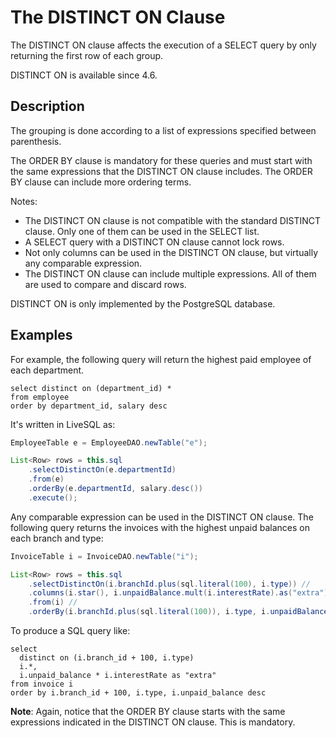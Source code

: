 # The DISTINCT ON Clause

The DISTINCT ON clause affects the execution of a SELECT query by only returning the first row of each group. 

DISTINCT ON is available since 4.6.


## Description

The grouping is done according to a list of expressions specified between parenthesis. 

The ORDER BY clause is mandatory for these queries and must start with the same expressions that the DISTINCT ON clause includes. The ORDER BY clause can include 
more ordering terms.

Notes:

- The DISTINCT ON clause is not compatible with the standard DISTINCT clause. Only one of them can be used in the SELECT list.
- A SELECT query with a DISTINCT ON clause cannot lock rows.
- Not only columns can be used in the DISTINCT ON clause, but virtually any comparable expression.
- The DISTINCT ON clause can include multiple expressions. All of them are used to compare and discard rows.

DISTINCT ON is only implemented by the PostgreSQL database.


## Examples

For example, the following query will return the highest paid employee of each department.

```
select distinct on (department_id) *
from employee
order by department_id, salary desc
```

It's written in LiveSQL as:
 
```java
EmployeeTable e = EmployeeDAO.newTable("e");

List<Row> rows = this.sql
    .selectDistinctOn(e.departmentId)
    .from(e)
    .orderBy(e.departmentId, salary.desc()) 
    .execute();
```

Any comparable expression can be used in the DISTINCT ON clause. The following query returns
the invoices with the highest unpaid balances on each branch and type:

```java
InvoiceTable i = InvoiceDAO.newTable("i");

List<Row> rows = this.sql
    .selectDistinctOn(i.branchId.plus(sql.literal(100), i.type)) //
    .columns(i.star(), i.unpaidBalance.mult(i.interestRate).as("extra"))
    .from(i) //
    .orderBy(i.branchId.plus(sql.literal(100)), i.type, i.unpaidBalance.desc());
```

To produce a SQL query like:

```ql
select
  distinct on (i.branch_id + 100, i.type)
  i.*,
  i.unpaid_balance * i.interestRate as "extra"
from invoice i
order by i.branch_id + 100, i.type, i.unpaid_balance desc
```

**Note**: Again, notice that the ORDER BY clause starts with the same expressions indicated in the DISTINCT ON clause. This is mandatory.

